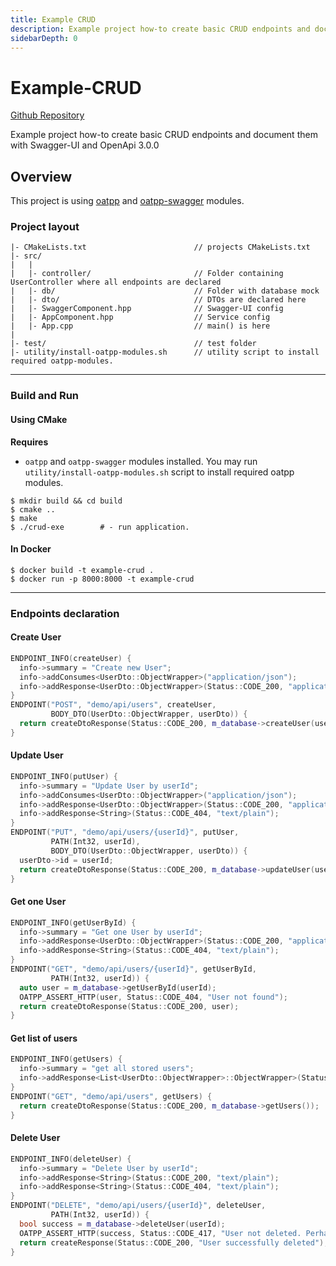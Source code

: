 ```yaml
---
title: Example CRUD
description: Example project how-to create basic CRUD endpoints and document them with Swagger-UI and OpenApi 3.0.0.
sidebarDepth: 0
---
```


# Example-CRUD <seo/>

[Github Repository](https://github.com/oatpp/example-crud)

Example project how-to create basic CRUD endpoints and document them with Swagger-UI and OpenApi 3.0.0

## Overview

This project is using [oatpp](https://github.com/oatpp/oatpp) and [oatpp-swagger](https://github.com/oatpp/oatpp-swagger) modules.

### Project layout

```
|- CMakeLists.txt                        // projects CMakeLists.txt
|- src/
|   |
|   |- controller/                       // Folder containing UserController where all endpoints are declared
|   |- db/                               // Folder with database mock
|   |- dto/                              // DTOs are declared here
|   |- SwaggerComponent.hpp              // Swagger-UI config
|   |- AppComponent.hpp                  // Service config
|   |- App.cpp                           // main() is here
|
|- test/                                 // test folder
|- utility/install-oatpp-modules.sh      // utility script to install required oatpp-modules.
```

---

### Build and Run

#### Using CMake

**Requires**

- `oatpp` and `oatpp-swagger` modules installed. You may run `utility/install-oatpp-modules.sh` 
script to install required oatpp modules.

```
$ mkdir build && cd build
$ cmake ..
$ make 
$ ./crud-exe        # - run application.
```

#### In Docker

```
$ docker build -t example-crud .
$ docker run -p 8000:8000 -t example-crud
```

---

### Endpoints declaration

#### Create User

```cpp
ENDPOINT_INFO(createUser) {
  info->summary = "Create new User";
  info->addConsumes<UserDto::ObjectWrapper>("application/json");
  info->addResponse<UserDto::ObjectWrapper>(Status::CODE_200, "application/json");
}
ENDPOINT("POST", "demo/api/users", createUser,
         BODY_DTO(UserDto::ObjectWrapper, userDto)) {
  return createDtoResponse(Status::CODE_200, m_database->createUser(userDto));
}
```

#### Update User

```cpp
ENDPOINT_INFO(putUser) {
  info->summary = "Update User by userId";
  info->addConsumes<UserDto::ObjectWrapper>("application/json");
  info->addResponse<UserDto::ObjectWrapper>(Status::CODE_200, "application/json");
  info->addResponse<String>(Status::CODE_404, "text/plain");
}
ENDPOINT("PUT", "demo/api/users/{userId}", putUser,
         PATH(Int32, userId),
         BODY_DTO(UserDto::ObjectWrapper, userDto)) {
  userDto->id = userId;
  return createDtoResponse(Status::CODE_200, m_database->updateUser(userDto));
}
```

#### Get one User

```cpp
ENDPOINT_INFO(getUserById) {
  info->summary = "Get one User by userId";
  info->addResponse<UserDto::ObjectWrapper>(Status::CODE_200, "application/json");
  info->addResponse<String>(Status::CODE_404, "text/plain");
}
ENDPOINT("GET", "demo/api/users/{userId}", getUserById,
         PATH(Int32, userId)) {
  auto user = m_database->getUserById(userId);
  OATPP_ASSERT_HTTP(user, Status::CODE_404, "User not found");
  return createDtoResponse(Status::CODE_200, user);
}
```

#### Get list of users

```cpp
ENDPOINT_INFO(getUsers) {
  info->summary = "get all stored users";
  info->addResponse<List<UserDto::ObjectWrapper>::ObjectWrapper>(Status::CODE_200, "application/json");
}
ENDPOINT("GET", "demo/api/users", getUsers) {
  return createDtoResponse(Status::CODE_200, m_database->getUsers());
}
```

#### Delete User

```cpp
ENDPOINT_INFO(deleteUser) {
  info->summary = "Delete User by userId";
  info->addResponse<String>(Status::CODE_200, "text/plain");
  info->addResponse<String>(Status::CODE_404, "text/plain");
}
ENDPOINT("DELETE", "demo/api/users/{userId}", deleteUser,
         PATH(Int32, userId)) {
  bool success = m_database->deleteUser(userId);
  OATPP_ASSERT_HTTP(success, Status::CODE_417, "User not deleted. Perhaps no such User in the Database");
  return createResponse(Status::CODE_200, "User successfully deleted");
}  
```